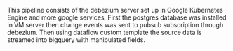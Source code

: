 This pipeline consists of the debezium server set up in Google Kubernetes Engine and more google services, 
First the postgres database was installed in VM server then change events was sent to pubsub subscription through debezium.
Then using dataflow custom template the source data is streamed into bigquery with manipulated fields.

